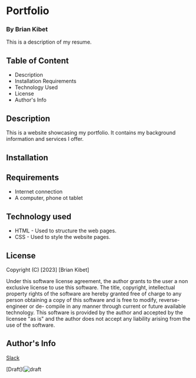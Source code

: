 # Portfolio

### By Brian Kibet

This is a description of my resume.

## Table of Content

* Description
* Installation Requirements
* Technology Used
* License
* Author's Info

## Description

This is a website showcasing my portfolio. It contains my background information and services I offer.

## Installation

## Requirements

* Internet connection
* A computer, phone ot tablet

## Technology used

* HTML - Used to structure the web pages.
* CSS - Used to style the website pages.

## License
Copyright (C) [2023] [Brian Kibet]

Under this software license agreement, the author grants to the user a non exclusive license to use this software. The title, copyright, intellectual property rights of the software are hereby granted free of charge to any person obtaining a copy of this software and is free to modify, reverse- engineer or de- compile in any manner through current or future available technology. This software is provided by the author and accepted by the licensee "as is" and the author does not accept any liability arising from the use of the software.

## Author's Info

[Slack](https://moringa.instructure.com/profile)

[Draft](![draft](https://user-images.githubusercontent.com/132659578/236797363-b41a67bc-3eab-499a-b277-2c3bde0a6bb8.jpeg)




